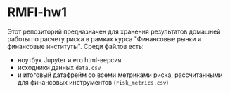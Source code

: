 # RMFI-hw1

Этот репозиторий предназначен для хранения результатов домашней работы по расчету риска в рамках курса "Финансовые рынки и финансовые институты".
Среди файлов есть:
 * ноутбук Jupyter и его html-версия
 * исходники данных `data.csv`
 * и итоговый датафрейм со всеми метриками риска, рассчитанными для финансовых инструментов (`risk_metrics.csv`)
